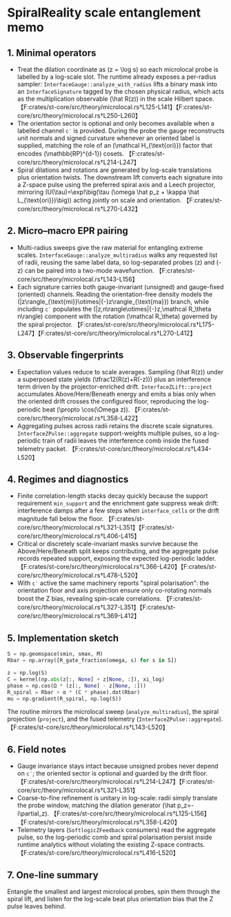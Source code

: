 # SpiralReality scale entanglement memo

## 1. Minimal operators
- Treat the dilation coordinate as \(z = \log s\) so each microlocal probe is labelled by a log-scale slot. The runtime already exposes a per-radius sampler: `InterfaceGauge::analyze_with_radius` lifts a binary mask into an `InterfaceSignature` tagged by the chosen physical radius, which acts as the multiplication observable \(\hat R(z)\) in the scale Hilbert space. 【F:crates/st-core/src/theory/microlocal.rs†L125-L141】【F:crates/st-core/src/theory/microlocal.rs†L250-L260】
- The orientation sector is optional and only becomes available when a labelled channel `c′` is provided. During the probe the gauge reconstructs unit normals and signed curvature whenever an oriented label is supplied, matching the role of an \(\mathcal H_{\text{ori}}\) factor that encodes \(\mathbb{RP}^{d-1}\) cosets. 【F:crates/st-core/src/theory/microlocal.rs†L214-L247】
- Spiral dilations and rotations are generated by log-scale translations plus orientation twists. The downstream lift converts each signature into a Z-space pulse using the preferred spiral axis and a Leech projector, mirroring \(U(\tau)=\exp\!\big(\tau (\omega \hat p_z + \kappa \hat L_{\text{ori}})\big)\) acting jointly on scale and orientation. 【F:crates/st-core/src/theory/microlocal.rs†L270-L432】

## 2. Micro–macro EPR pairing
- Multi-radius sweeps give the raw material for entangling extreme scales. `InterfaceGauge::analyze_multiradius` walks any requested list of radii, reusing the same label data, so log-separated probes \(z\) and \(-z\) can be paired into a two-mode wavefunction. 【F:crates/st-core/src/theory/microlocal.rs†L143-L156】
- Each signature carries both gauge-invariant (unsigned) and gauge-fixed (oriented) channels. Reading the orientation-free density models the \(|z\rangle_{\text{mi}}\otimes|{-}z\rangle_{\text{ma}}\) branch, while including `c′` populates the \(|z,n\rangle\otimes|{-}z,\mathcal R_\theta n\rangle\) component with the rotation \(\mathcal R_\theta\) governed by the spiral projector. 【F:crates/st-core/src/theory/microlocal.rs†L175-L247】【F:crates/st-core/src/theory/microlocal.rs†L270-L412】

## 3. Observable fingerprints
- Expectation values reduce to scale averages. Sampling \(\hat R(z)\) under a superposed state yields \(\tfrac12(R(z)+R(-z))\) plus an interference term driven by the projector-enriched drift. `InterfaceZLift::project` accumulates Above/Here/Beneath energy and emits a bias only when the oriented drift crosses the configured floor, reproducing the log-periodic beat \(\propto \cos(\Omega z)\). 【F:crates/st-core/src/theory/microlocal.rs†L358-L422】
- Aggregating pulses across radii retains the discrete scale signatures. `InterfaceZPulse::aggregate` support-weights multiple pulses, so a log-periodic train of radii leaves the interference comb inside the fused telemetry packet. 【F:crates/st-core/src/theory/microlocal.rs†L434-L520】

## 4. Regimes and diagnostics
- Finite correlation-length stacks decay quickly because the support requirement `min_support` and the enrichment gate suppress weak drift: interference damps after a few steps when `interface_cells` or the drift magnitude fall below the floor. 【F:crates/st-core/src/theory/microlocal.rs†L321-L351】【F:crates/st-core/src/theory/microlocal.rs†L406-L415】
- Critical or discretely scale-invariant masks survive because the Above/Here/Beneath split keeps contributing, and the aggregate pulse records repeated support, exposing the expected log-periodic ladder. 【F:crates/st-core/src/theory/microlocal.rs†L366-L420】【F:crates/st-core/src/theory/microlocal.rs†L478-L520】
- With `c′` active the same machinery reports "spiral polarisation": the orientation floor and axis projection ensure only co-rotating normals boost the Z bias, revealing spin–scale correlations. 【F:crates/st-core/src/theory/microlocal.rs†L327-L351】【F:crates/st-core/src/theory/microlocal.rs†L369-L412】

## 5. Implementation sketch
```python
S = np.geomspace(smin, smax, M)
Rbar = np.array([R_gate_fraction(omega, s) for s in S])

z = np.log(S)
C = kernel(np.abs(z[:, None] + z[None, :]), xi_log)
phase = np.cos(Ω * (z[:, None] - z[None, :]))
R_spiral = Rbar + α * (C * phase).dot(Rbar)
mu = np.gradient(R_spiral, np.log(S))
```
The routine mirrors the microlocal sweep (`analyze_multiradius`), the spiral projection (`project`), and the fused telemetry (`InterfaceZPulse::aggregate`). 【F:crates/st-core/src/theory/microlocal.rs†L143-L520】

## 6. Field notes
- Gauge invariance stays intact because unsigned probes never depend on `c′`; the oriented sector is optional and guarded by the drift floor. 【F:crates/st-core/src/theory/microlocal.rs†L214-L247】【F:crates/st-core/src/theory/microlocal.rs†L321-L351】
- Coarse-to-fine refinement is unitary in log-scale: radii simply translate the probe window, matching the dilation generator \(\hat p_z=-i\partial_z\). 【F:crates/st-core/src/theory/microlocal.rs†L125-L156】【F:crates/st-core/src/theory/microlocal.rs†L358-L420】
- Telemetry layers (`SoftlogicZFeedback` consumers) read the aggregate pulse, so the log-periodic comb and spiral polarisation persist inside runtime analytics without violating the existing Z-space contracts. 【F:crates/st-core/src/theory/microlocal.rs†L416-L520】

## 7. One-line summary
Entangle the smallest and largest microlocal probes, spin them through the spiral lift, and listen for the log-scale beat plus orientation bias that the Z pulse leaves behind.
